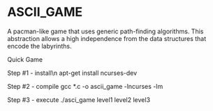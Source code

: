 # ASCII_GAME
A pacman-like game that uses generic path-finding algorithms.
This abstraction allows a high independence from the data structures that encode the labyrinths.

Quick Game

Step #1 - install\n
apt-get install ncurses-dev

Step #2 - compile
gcc *.c -o ascii_game -lncurses -lm

Step #3 - execute
./asci_game level1 level2 level3
